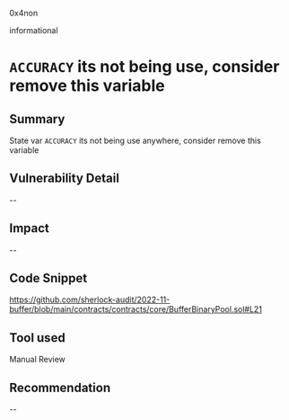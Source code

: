 0x4non

informational

# `ACCURACY` its not being use, consider remove this variable

## Summary
State var `ACCURACY` its not being use anywhere, consider remove this variable

## Vulnerability Detail
--

## Impact
--

## Code Snippet
https://github.com/sherlock-audit/2022-11-buffer/blob/main/contracts/contracts/core/BufferBinaryPool.sol#L21

## Tool used

Manual Review

## Recommendation
--